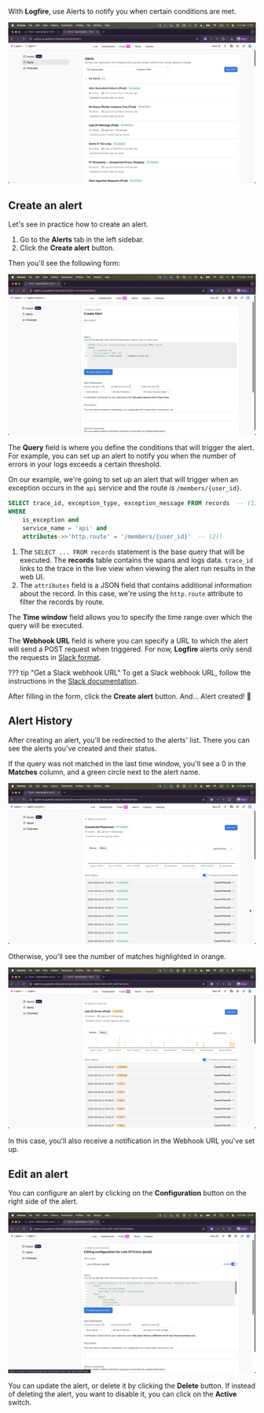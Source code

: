 With **Logfire**, use Alerts to notify you when certain conditions are met.

![Logfire alerts screen](../../images/guide/browser-alerts-full.png)

## Create an alert

Let's see in practice how to create an alert.

1. Go to the **Alerts** tab in the left sidebar.
2. Click the **Create alert** button.

Then you'll see the following form:

![Create alert form](../../images/guide/browser-alerts-create.png)

The **Query** field is where you define the conditions that will trigger the alert.
For example, you can set up an alert to notify you when the number of errors in your logs exceeds a certain threshold.

On our example, we're going to set up an alert that will trigger when an exception occurs in the `api` service
and the route is `/members/{user_id}`.

```sql
SELECT trace_id, exception_type, exception_message FROM records  -- (1)!
WHERE
    is_exception and
    service_name = 'api' and
    attributes->>'http.route' = '/members/{user_id}'  -- (2)!
```

1. The `SELECT ... FROM records` statement is the base query that will be executed. The **records** table contains the spans and logs data. `trace_id` links to the trace in the live view when viewing the alert run results in the web UI.
2. The `attributes` field is a JSON field that contains additional information about the record. In this case, we're using the `http.route` attribute to filter the records by route.

The **Time window** field allows you to specify the time range over which the query will be executed.

The **Webhook URL** field is where you can specify a URL to which the alert will send a POST request when triggered.
For now, **Logfire** alerts only send the requests in [Slack format].

??? tip "Get a Slack webhook URL"
    To get a Slack webhook URL, follow the instructions in the [Slack documentation](https://api.slack.com/messaging/webhooks).

After filling in the form, click the **Create alert** button. And... Alert created! :tada:

## Alert History

After creating an alert, you'll be redirected to the alerts' list. There you can see the alerts you've created and their status.

If the query was not matched in the last time window, you'll see a 0 in the **Matches** column, and a green circle next to the alert name.

![Alerts list](../../images/guide/browser-alerts-no-error.png)

Otherwise, you'll see the number of matches highlighted in orange.

![Alerts list with error](../../images/guide/browser-alerts-error.png)

In this case, you'll also receive a notification in the Webhook URL you've set up.

## Edit an alert

You can configure an alert by clicking on the **Configuration** button on the right side of the alert.

![Edit alert](../../images/guide/browser-alerts-edit.png)

You can update the alert, or delete it by clicking the **Delete** button. If instead of deleting the alert, you want to disable it, you can click on the **Active** switch.

[Slack format]: https://api.slack.com/reference/surfaces/formatting
